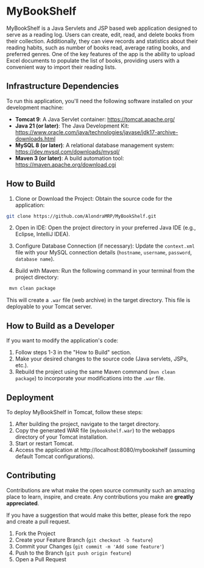 
# MyBookShelf

MyBookShelf is a Java Servlets and JSP based web application designed to serve as a reading log. Users can create, edit, read, and delete books from their collection. Additionally, they can view records and statistics about their reading habits, such as number of books read, average rating books, and preferred genres. One of the key features of the app is the ability to upload Excel documents to populate the list of books, providing users with a convenient way to import their reading lists.



## Infrastructure Dependencies

To run this application, you'll need the following software installed on your development machine:

- **Tomcat 9**: A Java Servlet container: https://tomcat.apache.org/
- **Java 21 (or later)**: The Java Development Kit: https://www.oracle.com/java/technologies/javase/jdk17-archive-downloads.html
- **MySQL 8 (or later)**: A relational database management system: https://dev.mysql.com/downloads/mysql/
- **Maven 3 (or later)**: A build automation tool: https://maven.apache.org/download.cgi
## How to Build

1. Clone or Download the Project: Obtain the source code for the application:


 ```sh
git clone https://github.com/AlondraMRP/MyBookShelf.git

  ```

2. Open in IDE: Open the project directory in your preferred Java IDE (e.g., Eclipse, IntelliJ IDEA).
3. Configure Database Connection (if necessary): Update the `context.xml` file with your MySQL connection details (`hostname`, `username`, `password`, `database name`).

4. Build with Maven: Run the following command in your terminal from the project directory:

 ```sh
  mvn clean package

  ```
This will create a `.war` file (web archive) in the target directory. This file is deployable to your Tomcat server.







## How to Build as a Developer

If you want to modify the application's code:

1. Follow steps 1-3 in the "How to Build" section.
2. Make your desired changes to the source code (Java servlets, JSPs, etc.).
3. Rebuild the project using the same Maven command (`mvn clean package`) to incorporate your modifications into the `.war` file.
## Deployment

To deploy MyBookShelf in Tomcat, follow these steps:

1. After building the project, navigate to the target directory.
2. Copy the generated WAR file (`mybookshelf.war`) to the webapps directory of your Tomcat installation.
3. Start or restart Tomcat.
4. Access the application at http://localhost:8080/mybookshelf (assuming default Tomcat configurations).


## Contributing

Contributions are what make the open source community such an amazing place to learn, inspire, and create. Any contributions you make are **greatly appreciated**. 

If you have a suggestion that would make this better, please fork the repo and create a pull request. 

1. Fork the Project
2. Create your Feature Branch (`git checkout -b feature`)
3. Commit your Changes (`git commit -m 'Add some feature'`)
4. Push to the Branch (`git push origin feature`)
5. Open a Pull Request



